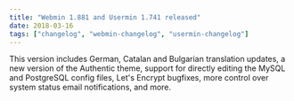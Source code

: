 ```yaml
---
title: "Webmin 1.881 and Usermin 1.741 released"
date: 2018-03-16
tags: ["changelog", "webmin-changelog", "usermin-changelog"]
---
```


This version includes German, Catalan and Bulgarian translation updates, a new version of the Authentic theme, support for directly editing the MySQL and PostgreSQL config files, Let's Encrypt bugfixes, more control over system status email notifications, and more.
